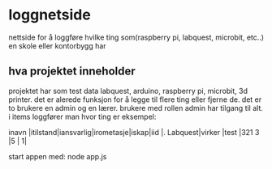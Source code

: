 # loggnetside
 nettside for å loggføre hvilke ting som(raspberry pi, labquest, microbit, etc..) en skole eller kontorbygg har

## hva projektet inneholder

projektet har som test data labquest, arduino, raspberry pi, microbit, 3d printer. det er alerede funksjon for å legge til flere ting eller fjerne de. det er to brukere en admin og en lærer. brukere med rollen admin har tilgang til alt. i items loggfører man hvor ting er eksempel:

inavn   |itilstand|iansvarlig|irometasje|iskap|iid   |.
Labquest|virker   |test      |321 3     |5    |     1|

start appen med: node app.js

